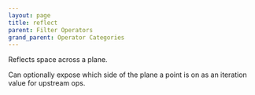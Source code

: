 ```yaml
---
layout: page
title: reflect
parent: Filter Operators
grand_parent: Operator Categories
---
```


Reflects space across a plane.

Can optionally expose which side of the plane a point is on as an iteration value for upstream ops.

